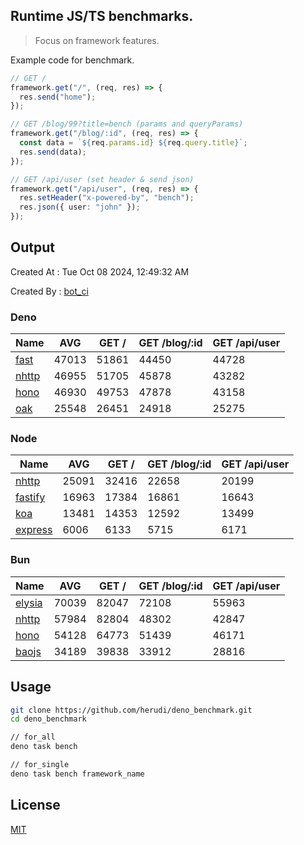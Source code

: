 ## Runtime JS/TS benchmarks.

> Focus on framework features.

Example code for benchmark.
```ts
// GET /
framework.get("/", (req, res) => {
  res.send("home");
});

// GET /blog/99?title=bench (params and queryParams)
framework.get("/blog/:id", (req, res) => {
  const data = `${req.params.id} ${req.query.title}`;
  res.send(data);
});

// GET /api/user (set header & send json)
framework.get("/api/user", (req, res) => {
  res.setHeader("x-powered-by", "bench");
  res.json({ user: "john" });
});
```

## Output
Created At : Tue Oct 08 2024, 12:49:32 AM

Created By : [bot_ci](https://github.com/herudi/deno_benchmarks/commits?author=github-actions%5Bbot%5D)


### Deno
|Name|AVG|GET /|GET /blog/:id|GET /api/user|
|----|----|----|----|----|
|[fast](https://github.com/danteissaias/fast)|47013|51861|44450|44728|
|[nhttp](https://github.com/nhttp/nhttp)|46955|51705|45878|43282|
|[hono](https://github.com/honojs/hono)|46930|49753|47878|43158|
|[oak](https://github.com/oakserver/oak)|25548|26451|24918|25275|
  


### Node
|Name|AVG|GET /|GET /blog/:id|GET /api/user|
|----|----|----|----|----|
|[nhttp](https://github.com/nhttp/nhttp)|25091|32416|22658|20199|
|[fastify](https://github.com/fastify/fastify)|16963|17384|16861|16643|
|[koa](https://github.com/koajs/koa)|13481|14353|12592|13499|
|[express](https://github.com/expressjs/express)|6006|6133|5715|6171|
  


### Bun
|Name|AVG|GET /|GET /blog/:id|GET /api/user|
|----|----|----|----|----|
|[elysia](https://github.com/elysiajs/elysia)|70039|82047|72108|55963|
|[nhttp](https://github.com/nhttp/nhttp)|57984|82804|48302|42847|
|[hono](https://github.com/honojs/hono)|54128|64773|51439|46171|
|[baojs](https://github.com/mattreid1/baojs)|34189|39838|33912|28816|
  



## Usage

```bash
git clone https://github.com/herudi/deno_benchmark.git
cd deno_benchmark

// for_all
deno task bench

// for_single
deno task bench framework_name
```

## License

[MIT](LICENSE)

